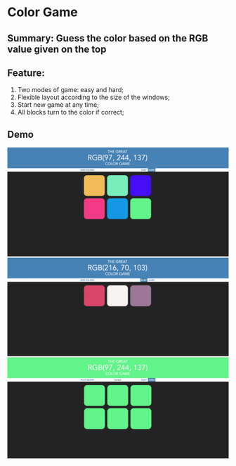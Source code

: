 # Color Game
## Summary: Guess the color based on the RGB value given on the top
## Feature: 
  1. Two modes of game: easy and hard;
  2. Flexible layout according to the size of the windows;
  3. Start new game at any time;
  4. All blocks turn to the color if correct;
## Demo 
  ![image](https://github.com/SKZhao97/Frontend_study/blob/master/ColorGame/demo1.png)
  ![image](https://github.com/SKZhao97/Frontend_study/blob/master/ColorGame/demo3.png)
  ![image](https://github.com/SKZhao97/Frontend_study/blob/master/ColorGame/demo2.png)
            
